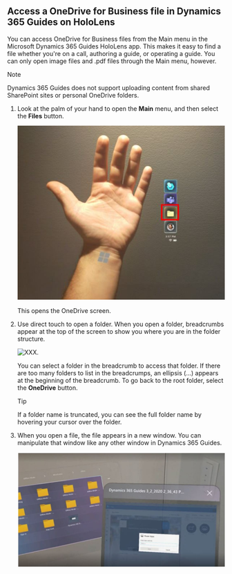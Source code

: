 ## Access a OneDrive for Business file in Dynamics 365 Guides on HoloLens

You can access OneDrive for Business files from the Main menu in the Microsoft Dynamics 365 Guides HoloLens app. This makes it easy to find a file whether you're on a call, authoring a guide, or operating a guide. You can only open image files and .pdf files through the Main menu, however. 

> [!NOTE]
> Dynamics 365 Guides does not support uploading content from shared SharePoint sites or personal OneDrive folders.

1. Look at the palm of your hand to open the **Main** menu, and then select the **Files** button.

    ![XXX.](media/calling-one-drive-files-main-menu.JPG "XXX")

   This opens the OneDrive screen.

2. Use direct touch to open a folder. When you open a folder, breadcrumbs appear at the top of the screen to show you where you are in the folder structure.

    ![XXX.](media/calling-one-drive-files-breadcrumbs.JPG "XXX")
    
    You can select a folder in the breadcrumb to access that folder. If there are too many folders to list in the breadcrumps, an ellipsis (...) appears at the beginning of the breadcrumb. To go back to the root folder, select the **OneDrive** button.
    
    > [!TIP]
    > If a folder name is truncated, you can see the full folder name by hovering your cursor over the folder. 
    
3. When you open a file, the file appears in a new window. You can manipulate that window like any other window in Dynamics 365 Guides.

    ![XXX.](media/calling-one-drive-files-opened-file.JPG "XXX")
